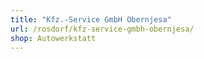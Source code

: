 ```yaml
---
title: "Kfz.-Service GmbH Obernjesa"
url: /rosdorf/kfz-service-gmbh-obernjesa/
shop: Autowerkstatt
---
```

